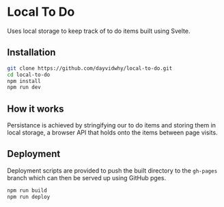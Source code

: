 # Local To Do
Uses local storage to keep track of to do items built using Svelte.

## Installation
```bash
git clone https://github.com/dayvidwhy/local-to-do.git
cd local-to-do
npm install
npm run dev
```

## How it works
Persistance is achieved by stringifying our to do items and storing them in local storage, a browser API that holds onto the items between page visits.

## Deployment
Deployment scripts are provided to push the built directory to the `gh-pages` branch which can then be served up using GitHub pges.

```bash
npm run build
npm run deploy
```